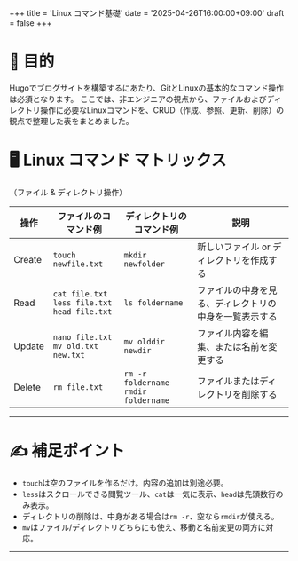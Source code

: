 +++
title = 'Linux コマンド基礎'
date = '2025-04-26T16:00:00+09:00'
draft = false
+++

# 🎯 目的
Hugoでブログサイトを構築するにあたり、GitとLinuxの基本的なコマンド操作は必須となります。
ここでは、非エンジニアの視点から、ファイルおよびディレクトリ操作に必要なLinuxコマンドを、CRUD（作成、参照、更新、削除）の観点で整理した表をまとめました。

# 🖥️ Linux コマンド マトリックス
（ファイル & ディレクトリ操作）

| 操作    | ファイルのコマンド例                      | ディレクトリのコマンド例            | 説明                                         |
|---------|-------------------------------------------|-------------------------------------|----------------------------------------------|
| Create  | `touch newfile.txt`                      | `mkdir newfolder`                  | 新しいファイル or ディレクトリを作成する                    |
| Read    | `cat file.txt`<br>`less file.txt`<br>`head file.txt` | `ls foldername`                    | ファイルの中身を見る、ディレクトリの中身を一覧表示する             |
| Update  | `nano file.txt`<br>`mv old.txt new.txt`    | `mv olddir newdir`                 | ファイル内容を編集、または名前を変更する                       |
| Delete  | `rm file.txt`                            | `rm -r foldername`<br>`rmdir foldername` | ファイルまたはディレクトリを削除する                            |

---

# ✍️ 補足ポイント
- `touch`は空のファイルを作るだけ。内容の追加は別途必要。
- `less`はスクロールできる閲覧ツール、`cat`は一気に表示、`head`は先頭数行のみ表示。
- ディレクトリの削除は、中身がある場合は`rm -r`、空なら`rmdir`が使える。
- `mv`はファイル/ディレクトリどちらにも使え、移動と名前変更の両方に対応。

---
